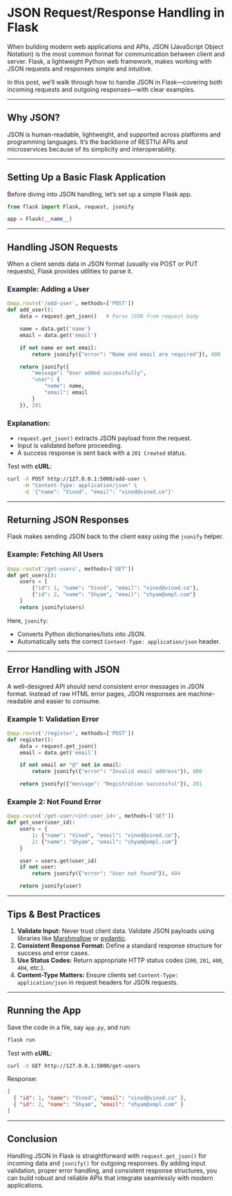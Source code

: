 # JSON Request/Response Handling in Flask

When building modern web applications and APIs, JSON (JavaScript Object Notation) is the most common format for communication between client and server. Flask, a lightweight Python web framework, makes working with JSON requests and responses simple and intuitive.

In this post, we’ll walk through how to handle JSON in Flask—covering both incoming requests and outgoing responses—with clear examples.

---

## Why JSON?

JSON is human-readable, lightweight, and supported across platforms and programming languages. It’s the backbone of RESTful APIs and microservices because of its simplicity and interoperability.

---

## Setting Up a Basic Flask Application

Before diving into JSON handling, let’s set up a simple Flask app.

```python
from flask import Flask, request, jsonify

app = Flask(__name__)
```

---

## Handling JSON Requests

When a client sends data in JSON format (usually via POST or PUT requests), Flask provides utilities to parse it.

### Example: Adding a User

```python
@app.route('/add-user', methods=['POST'])
def add_user():
    data = request.get_json()   # Parse JSON from request body

    name = data.get('name')
    email = data.get('email')

    if not name or not email:
        return jsonify({"error": "Name and email are required"}), 400

    return jsonify({
        "message": "User added successfully",
        "user": {
            "name": name,
            "email": email
        }
    }), 201
```

### Explanation:

- `request.get_json()` extracts JSON payload from the request.
- Input is validated before proceeding.
- A success response is sent back with a `201 Created` status.

Test with **cURL**:

```bash
curl -X POST http://127.0.0.1:5000/add-user \
     -H "Content-Type: application/json" \
     -d '{"name": "Vinod", "email": "vinod@vinod.co"}'
```

---

## Returning JSON Responses

Flask makes sending JSON back to the client easy using the `jsonify` helper.

### Example: Fetching All Users

```python
@app.route('/get-users', methods=['GET'])
def get_users():
    users = [
        {"id": 1, "name": "Vinod", "email": "vinod@vinod.co"},
        {"id": 2, "name": "Shyam", "email": "shyam@xmpl.com"}
    ]
    return jsonify(users)
```

Here, `jsonify`:

- Converts Python dictionaries/lists into JSON.
- Automatically sets the correct `Content-Type: application/json` header.

---

## Error Handling with JSON

A well-designed API should send consistent error messages in JSON format. Instead of raw HTML error pages, JSON responses are machine-readable and easier to consume.

### Example 1: Validation Error

```python
@app.route('/register', methods=['POST'])
def register():
    data = request.get_json()
    email = data.get('email')

    if not email or "@" not in email:
        return jsonify({"error": "Invalid email address"}), 400

    return jsonify({"message": "Registration successful"}), 201
```

### Example 2: Not Found Error

```python
@app.route('/get-user/<int:user_id>', methods=['GET'])
def get_user(user_id):
    users = {
        1: {"name": "Vinod", "email": "vinod@vinod.co"},
        2: {"name": "Shyam", "email": "shyam@xmpl.com"}
    }

    user = users.get(user_id)
    if not user:
        return jsonify({"error": "User not found"}), 404

    return jsonify(user)
```

---

## Tips & Best Practices

1. **Validate Input:** Never trust client data. Validate JSON payloads using libraries like [Marshmallow](https://marshmallow.readthedocs.io/) or [pydantic](https://docs.pydantic.dev/).
2. **Consistent Response Format:** Define a standard response structure for success and error cases.
3. **Use Status Codes:** Return appropriate HTTP status codes (`200`, `201`, `400`, `404`, etc.).
4. **Content-Type Matters:** Ensure clients set `Content-Type: application/json` in request headers for JSON requests.

---

## Running the App

Save the code in a file, say `app.py`, and run:

```bash
flask run
```

Test with **cURL**:

```bash
curl -X GET http://127.0.0.1:5000/get-users
```

Response:

```json
[
  { "id": 1, "name": "Vinod", "email": "vinod@vinod.co" },
  { "id": 2, "name": "Shyam", "email": "shyam@xmpl.com" }
]
```

---

## Conclusion

Handling JSON in Flask is straightforward with `request.get_json()` for incoming data and `jsonify()` for outgoing responses. By adding input validation, proper error handling, and consistent response structures, you can build robust and reliable APIs that integrate seamlessly with modern applications.
